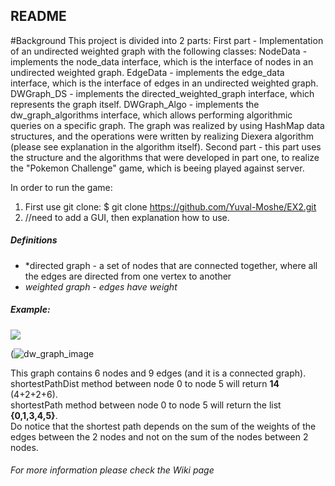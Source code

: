 ## README

#Background
This project is divided into 2 parts:
First part - Implementation of an undirected weighted graph with the following classes:
NodeData - implements the node_data interface, which is the interface of nodes in an undirected weighted graph.
EdgeData - implements the edge_data interface, which is the interface of edges in an undirected weighted graph.
DWGraph_DS - implements the directed_weighted_graph interface, which represents the graph itself.
DWGraph_Algo - implements the dw_graph_algorithms interface, which allows performing algorithmic queries on a specific graph.
The graph was realized by using HashMap data structures, and the operations were written by realizing Diexera algorithm (please see explanation in the algorithm itself).
Second part - this part uses the structure and the algorithms that were developed in part one, to realize the "Pokemon Challenge" game, which is beeing played against server.

In order to run the game:
1. First use git clone:
  $ git clone https://github.com/Yuval-Moshe/EX2.git
2. //need to add a GUI, then explanation how to use.





##### Definitions
 * *directed graph - a set of nodes that are connected together, where all the edges are directed from one vertex to another
 * *weighted graph - edges have weight*
 
##### Example:
 
 ![](https://i0.wp.com/algorithms.tutorialhorizon.com/files/2018/03/Weighted-Graph.png?ssl=1)
 
 (![dw_graph_image](https://user-images.githubusercontent.com/68948784/102025281-8a0af380-3d9f-11eb-8662-b426537caa95.png)
 
This graph contains 6 nodes and 9 edges (and it is a connected graph).<br />
shortestPathDist method between node 0 to node 5 will return **14** (4+2+2+6).<br />
shortestPath method between node 0 to node 5 will return the list **{0,1,3,4,5}**.<br />
Do notice that the shortest path depends on the sum of the weights of the edges between the 2 nodes
and not on the sum of the nodes between 2 nodes.

###### For more information please check the Wiki page
